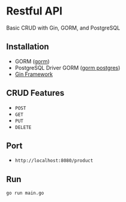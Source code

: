 # Restful API
Basic CRUD with Gin, GORM, and PostgreSQL

## Installation
- GORM ([gorm](https://gorm.io/gorm))
- PostgreSQL Driver GORM ([gorm postgres](https://gorm.io/driver/postgres))
- [Gin Framework](https://github.com/gin-gonic/gin)

## CRUD Features
- `POST`
- `GET`
- `PUT`
- `DELETE`

## Port
- `http://localhost:8080/product`

## Run
```bash
go run main.go

